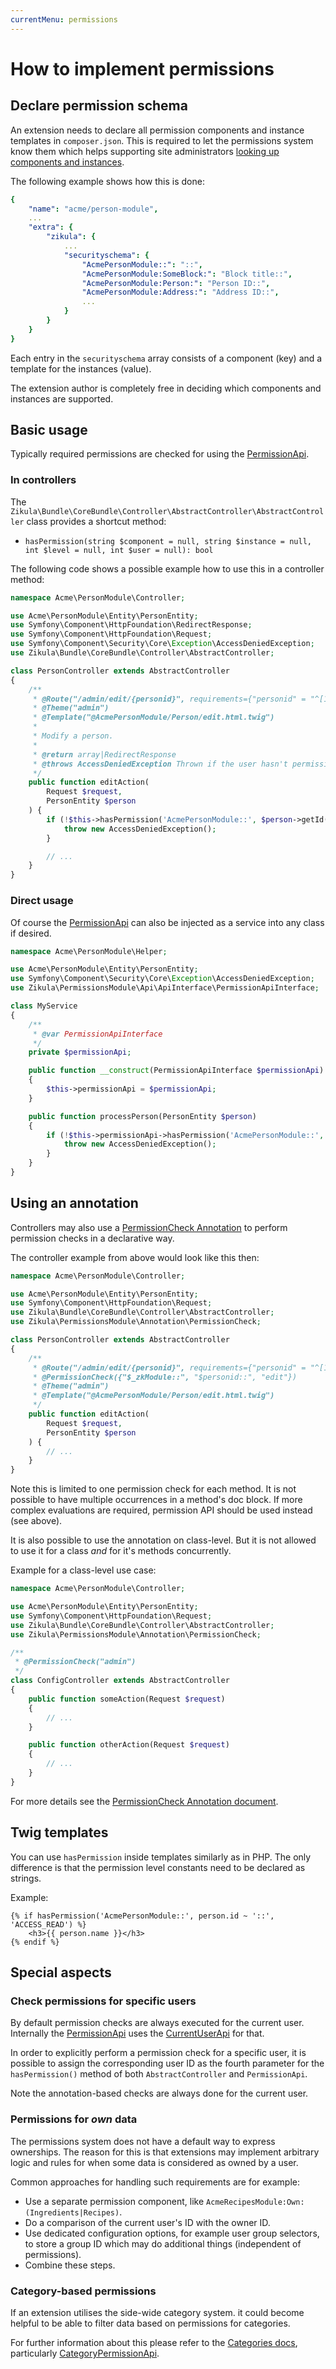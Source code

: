 ```yaml
---
currentMenu: permissions
---
```

# How to implement permissions

## Declare permission schema

An extension needs to declare all permission components and instance templates in `composer.json`. This is required to let the permissions system know them which helps supporting site administrators [looking up components and instances](../Management.md).

The following example shows how this is done:

```yaml
{
    "name": "acme/person-module",
    ...
    "extra": {
        "zikula": {
            ...
            "securityschema": {
                "AcmePersonModule::": "::",
                "AcmePersonModule:SomeBlock:": "Block title::",
                "AcmePersonModule:Person:": "Person ID::",
                "AcmePersonModule:Address:": "Address ID::",
                ...
            }
        }
    }
}
```

Each entry in the `securityschema` array consists of a component (key) and a template for the instances (value).

The extension author is completely free in deciding which components and instances are supported.

## Basic usage

Typically required permissions are checked for using the [PermissionApi](PermissionApi.md).

### In controllers

The `Zikula\Bundle\CoreBundle\Controller\AbstractController\AbstractController` class provides a shortcut method:

- `hasPermission(string $component = null, string $instance = null, int $level = null, int $user = null): bool`

The following code shows a possible example how to use this in a controller method:

```php
namespace Acme\PersonModule\Controller;

use Acme\PersonModule\Entity\PersonEntity;
use Symfony\Component\HttpFoundation\RedirectResponse;
use Symfony\Component\HttpFoundation\Request;
use Symfony\Component\Security\Core\Exception\AccessDeniedException;
use Zikula\Bundle\CoreBundle\Controller\AbstractController;

class PersonController extends AbstractController
{
    /**
     * @Route("/admin/edit/{personid}", requirements={"personid" = "^[1-9]\d*$"})
     * @Theme("admin")
     * @Template("@AcmePersonModule/Person/edit.html.twig")
     *
     * Modify a person.
     *
     * @return array|RedirectResponse
     * @throws AccessDeniedException Thrown if the user hasn't permissions to edit the person
     */
    public function editAction(
        Request $request,
        PersonEntity $person
    ) {
        if (!$this->hasPermission('AcmePersonModule::', $person->getId() . '::', ACCESS_EDIT)) {
            throw new AccessDeniedException();
        }

        // ...
    }
}
```

### Direct usage

Of course the [PermissionApi](PermissionApi.md) can also be injected as a service into any class if desired.

```php
namespace Acme\PersonModule\Helper;

use Acme\PersonModule\Entity\PersonEntity;
use Symfony\Component\Security\Core\Exception\AccessDeniedException;
use Zikula\PermissionsModule\Api\ApiInterface\PermissionApiInterface;

class MyService
{
    /**
     * @var PermissionApiInterface
     */
    private $permissionApi;

    public function __construct(PermissionApiInterface $permissionApi)
    {
        $this->permissionApi = $permissionApi;
    }

    public function processPerson(PersonEntity $person)
    {
        if (!$this->permissionApi->hasPermission('AcmePersonModule::', $person->getId() . '::', ACCESS_EDIT)) {
            throw new AccessDeniedException();
        }
    }
}
```

## Using an annotation

Controllers may also use a [PermissionCheck Annotation](PermissionCheckAnnotation.md) to perform permission checks in a declarative way.

The controller example from above would look like this then:

```php
namespace Acme\PersonModule\Controller;

use Acme\PersonModule\Entity\PersonEntity;
use Symfony\Component\HttpFoundation\Request;
use Zikula\Bundle\CoreBundle\Controller\AbstractController;
use Zikula\PermissionsModule\Annotation\PermissionCheck;

class PersonController extends AbstractController
{
    /**
     * @Route("/admin/edit/{personid}", requirements={"personid" = "^[1-9]\d*$"})
     * @PermissionCheck({"$_zkModule::", "$personid::", "edit"})
     * @Theme("admin")
     * @Template("@AcmePersonModule/Person/edit.html.twig")
     */
    public function editAction(
        Request $request,
        PersonEntity $person
    ) {
        // ...
    }
}
```

Note this is limited to one permission check for each method. It is not possible to have multiple occurrences in a method's doc block. If more complex evaluations are required, permission API should be used instead (see above).

It is also possible to use the annotation on class-level. But it is not allowed to use it for a class *and* for it's methods concurrently.

Example for a class-level use case:

```php
namespace Acme\PersonModule\Controller;

use Acme\PersonModule\Entity\PersonEntity;
use Symfony\Component\HttpFoundation\Request;
use Zikula\Bundle\CoreBundle\Controller\AbstractController;
use Zikula\PermissionsModule\Annotation\PermissionCheck;

/**
 * @PermissionCheck("admin")
 */
class ConfigController extends AbstractController
{
    public function someAction(Request $request)
    {
        // ...
    }

    public function otherAction(Request $request)
    {
        // ...
    }
}
```

For more details see the [PermissionCheck Annotation document](PermissionCheckAnnotation.md).

## Twig templates

You can use `hasPermission` inside templates similarly as in PHP. The only difference is that the permission level constants need to be declared as strings.

Example:

```twig
{% if hasPermission('AcmePersonModule::', person.id ~ '::', 'ACCESS_READ') %}
    <h3>{{ person.name }}</h3>
{% endif %}
```

## Special aspects

### Check permissions for specific users

By default permission checks are always executed for the current user. Internally the [PermissionApi](PermissionApi.md) uses the [CurrentUserApi](../../Users/Dev/CurrentUserApi.md) for that.

In order to explicitly perform a permission check for a specific user, it is possible to assign the corresponding user ID as the fourth parameter for the `hasPermission()` method of both `AbstractController` and `PermissionApi`.

Note the annotation-based checks are always done for the current user.

### Permissions for *own* data

The permissions system does not have a default way to express ownerships. The reason for this is that extensions may implement arbitrary logic and rules for when some data is considered as owned by a user.

Common approaches for handling such requirements are for example:

- Use a separate permission component, like `AcmeRecipesModule:Own:(Ingredients|Recipes)`.
- Do a comparison of the current user's ID with the owner ID.
- Use dedicated configuration options, for example user group selectors, to store a group ID which may do additional things (independent of permissions).
- Combine these steps.

### Category-based permissions

If an extension utilises the side-wide category system. it could become helpful to be able to filter data based on permissions for categories.

For further information about this please refer to the [Categories docs](../Integration/Categories/README.md), particularly [CategoryPermissionApi](../Integration/Categories/Dev/CategoryPermissionApi.md).
